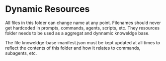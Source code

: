 # Dynamic Resources 

All files in this folder can change name at any point. Filenames should never get hardcoded in prompts, commands, agents, scripts, etc. They resources folder needs to be used as a aggregat and dynnamic knoweldge base. 

The file knoweldge-base-manifest.json must be kept updated at all times to reflect the contents of this folder and how it relates to commands, subagents, etc.

